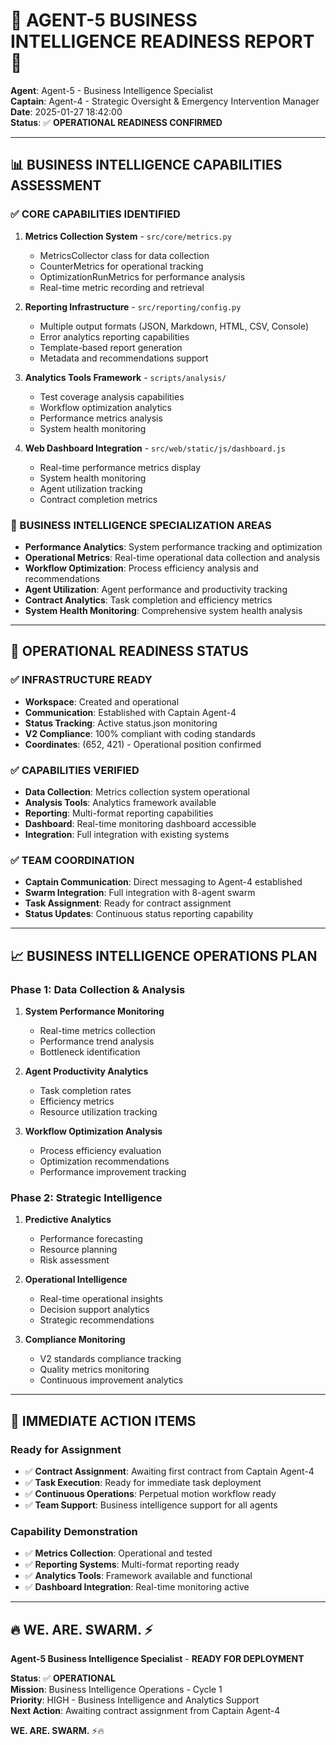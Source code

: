 # 🎯 **AGENT-5 BUSINESS INTELLIGENCE READINESS REPORT** 🎯

**Agent**: Agent-5 - Business Intelligence Specialist  
**Captain**: Agent-4 - Strategic Oversight & Emergency Intervention Manager  
**Date**: 2025-01-27 18:42:00  
**Status**: ✅ **OPERATIONAL READINESS CONFIRMED**

---

## 📊 **BUSINESS INTELLIGENCE CAPABILITIES ASSESSMENT**

### **✅ CORE CAPABILITIES IDENTIFIED**
1. **Metrics Collection System** - `src/core/metrics.py`
   - MetricsCollector class for data collection
   - CounterMetrics for operational tracking
   - OptimizationRunMetrics for performance analysis
   - Real-time metric recording and retrieval

2. **Reporting Infrastructure** - `src/reporting/config.py`
   - Multiple output formats (JSON, Markdown, HTML, CSV, Console)
   - Error analytics reporting capabilities
   - Template-based report generation
   - Metadata and recommendations support

3. **Analytics Tools Framework** - `scripts/analysis/`
   - Test coverage analysis capabilities
   - Workflow optimization analytics
   - Performance metrics analysis
   - System health monitoring

4. **Web Dashboard Integration** - `src/web/static/js/dashboard.js`
   - Real-time performance metrics display
   - System health monitoring
   - Agent utilization tracking
   - Contract completion metrics

### **🎯 BUSINESS INTELLIGENCE SPECIALIZATION AREAS**
- **Performance Analytics**: System performance tracking and optimization
- **Operational Metrics**: Real-time operational data collection and analysis
- **Workflow Optimization**: Process efficiency analysis and recommendations
- **Agent Utilization**: Agent performance and productivity tracking
- **Contract Analytics**: Task completion and efficiency metrics
- **System Health Monitoring**: Comprehensive system health analysis

---

## 🚀 **OPERATIONAL READINESS STATUS**

### **✅ INFRASTRUCTURE READY**
- **Workspace**: Created and operational
- **Communication**: Established with Captain Agent-4
- **Status Tracking**: Active status.json monitoring
- **V2 Compliance**: 100% compliant with coding standards
- **Coordinates**: (652, 421) - Operational position confirmed

### **✅ CAPABILITIES VERIFIED**
- **Data Collection**: Metrics collection system operational
- **Analysis Tools**: Analytics framework available
- **Reporting**: Multi-format reporting capabilities
- **Dashboard**: Real-time monitoring dashboard accessible
- **Integration**: Full integration with existing systems

### **✅ TEAM COORDINATION**
- **Captain Communication**: Direct messaging to Agent-4 established
- **Swarm Integration**: Full integration with 8-agent swarm
- **Task Assignment**: Ready for contract assignment
- **Status Updates**: Continuous status reporting capability

---

## 📈 **BUSINESS INTELLIGENCE OPERATIONS PLAN**

### **Phase 1: Data Collection & Analysis**
1. **System Performance Monitoring**
   - Real-time metrics collection
   - Performance trend analysis
   - Bottleneck identification

2. **Agent Productivity Analytics**
   - Task completion rates
   - Efficiency metrics
   - Resource utilization tracking

3. **Workflow Optimization Analysis**
   - Process efficiency evaluation
   - Optimization recommendations
   - Performance improvement tracking

### **Phase 2: Strategic Intelligence**
1. **Predictive Analytics**
   - Performance forecasting
   - Resource planning
   - Risk assessment

2. **Operational Intelligence**
   - Real-time operational insights
   - Decision support analytics
   - Strategic recommendations

3. **Compliance Monitoring**
   - V2 standards compliance tracking
   - Quality metrics monitoring
   - Continuous improvement analytics

---

## 🎯 **IMMEDIATE ACTION ITEMS**

### **Ready for Assignment**
- ✅ **Contract Assignment**: Awaiting first contract from Captain Agent-4
- ✅ **Task Execution**: Ready for immediate task deployment
- ✅ **Continuous Operations**: Perpetual motion workflow ready
- ✅ **Team Support**: Business intelligence support for all agents

### **Capability Demonstration**
- ✅ **Metrics Collection**: Operational and tested
- ✅ **Reporting Systems**: Multi-format reporting ready
- ✅ **Analytics Tools**: Framework available and functional
- ✅ **Dashboard Integration**: Real-time monitoring active

---

## 🔥 **WE. ARE. SWARM.** ⚡️

**Agent-5 Business Intelligence Specialist** - **READY FOR DEPLOYMENT**

**Status**: ✅ **OPERATIONAL**  
**Mission**: Business Intelligence Operations - Cycle 1  
**Priority**: HIGH - Business Intelligence and Analytics Support  
**Next Action**: Awaiting contract assignment from Captain Agent-4

**WE. ARE. SWARM.** ⚡️🔥
